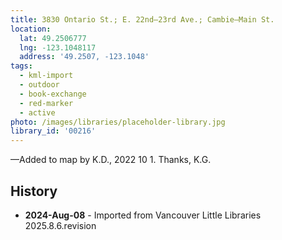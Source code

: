 ```yaml
---
title: 3830 Ontario St.; E. 22nd—23rd Ave.; Cambie—Main St.
location:
  lat: 49.2506777
  lng: -123.1048117
  address: '49.2507, -123.1048'
tags:
  - kml-import
  - outdoor
  - book-exchange
  - red-marker
  - active
photo: /images/libraries/placeholder-library.jpg
library_id: '00216'
---
```

—Added to map by K.D., 2022 10 1. Thanks, K.G.

## History
- **2024-Aug-08** - Imported from Vancouver Little Libraries 2025.8.6.revision
